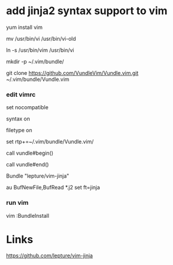 # add jinja2 syntax support to vim

yum install vim

mv /usr/bin/vi /usr/bin/vi-old

ln -s /usr/bin/vim /usr/bin/vi

mkdir -p ~/.vim/bundle/

git clone https://github.com/VundleVim/Vundle.vim.git ~/.vim/bundle/Vundle.vim

### edit vimrc

set nocompatible

syntax on

filetype on

set rtp+=~/.vim/bundle/Vundle.vim/

call vundle#begin()

call vundle#end()

Bundle "lepture/vim-jinja"

au BufNewFile,BufRead *.j2 set ft=jinja

### run vim

vim
:BundleInstall

# Links

https://github.com/lepture/vim-jinja
